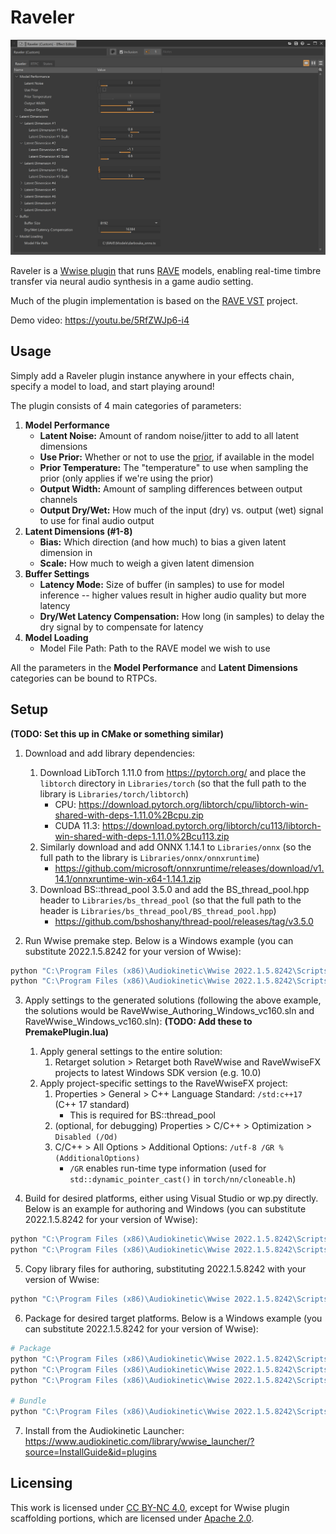 # Raveler

[![Raveler](Assets/RavelerScreenshot.png)](https://youtu.be/5RfZWJp6-i4)

Raveler is a [Wwise plugin](https://www.audiokinetic.com/en/library/edge/?source=SDK&id=effectplugin.html) that runs [RAVE](https://github.com/acids-ircam/RAVE) models, enabling real-time timbre transfer via neural audio synthesis in a game audio setting.

Much of the plugin implementation is based on the [RAVE VST](https://github.com/acids-ircam/rave_vst) project.

Demo video: https://youtu.be/5RfZWJp6-i4

## Usage

Simply add a Raveler plugin instance anywhere in your effects chain, specify a model to load, and start playing around!

The plugin consists of 4 main categories of parameters:
1. **Model Performance**
	- **Latent Noise:** Amount of random noise/jitter to add to all latent dimensions
	- **Use Prior:** Whether or not to use the [prior](https://github.com/acids-ircam/RAVE#where-is-the-prior-), if available in the model
	- **Prior Temperature:** The "temperature" to use when sampling the prior (only applies if we're using the prior)
	- **Output Width:** Amount of sampling differences between output channels
	- **Output Dry/Wet:** How much of the input (dry) vs. output (wet) signal to use for final audio output
2. **Latent Dimensions (#1-8)**
	- **Bias:** Which direction (and how much) to bias a given latent dimension in
	- **Scale:** How much to weigh a given latent dimension
3. **Buffer Settings**
	- **Latency Mode:** Size of buffer (in samples) to use for model inference -- higher values result in higher audio quality but more latency
	- **Dry/Wet Latency Compensation:** How long (in samples) to delay the dry signal by to compensate for latency
4. **Model Loading**
	- Model File Path: Path to the RAVE model we wish to use

All the parameters in the **Model Performance** and **Latent Dimensions** categories can be bound to RTPCs.

## Setup

**(TODO: Set this up in CMake or something similar)**

1. Download and add library dependencies:
	1. Download LibTorch 1.11.0 from  https://pytorch.org/ and place the `libtorch` directory in `Libraries/torch` (so that the full path to the library is `Libraries/torch/libtorch`)
		- CPU: https://download.pytorch.org/libtorch/cpu/libtorch-win-shared-with-deps-1.11.0%2Bcpu.zip
		- CUDA 11.3:  https://download.pytorch.org/libtorch/cu113/libtorch-win-shared-with-deps-1.11.0%2Bcu113.zip
	2. Similarly download and add ONNX 1.14.1 to `Libraries/onnx` (so the full path to the library is `Libraries/onnx/onnxruntime`)
		- https://github.com/microsoft/onnxruntime/releases/download/v1.14.1/onnxruntime-win-x64-1.14.1.zip
	4. Download BS::thread_pool 3.5.0 and add the BS_thread_pool.hpp header to `Libraries/bs_thread_pool` (so that the full path to the header is `Libraries/bs_thread_pool/BS_thread_pool.hpp`)
		- https://github.com/bshoshany/thread-pool/releases/tag/v3.5.0

2. Run Wwise premake step. Below is a Windows example (you can substitute 2022.1.5.8242 for your version of Wwise):
```sh
python "C:\Program Files (x86)\Audiokinetic\Wwise 2022.1.5.8242\Scripts\Build\Plugins\wp.py" premake Authoring
python "C:\Program Files (x86)\Audiokinetic\Wwise 2022.1.5.8242\Scripts\Build\Plugins\wp.py" premake Windows_vc160
```
3. Apply settings to the generated solutions (following the above example, the solutions would be RaveWwise_Authoring_Windows_vc160.sln and RaveWwise_Windows_vc160.sln): **(TODO: Add these to PremakePlugin.lua)**
	1. Apply general settings to the entire solution:
		1. Retarget solution > Retarget both RaveWwise and RaveWwiseFX projects to latest Windows SDK version (e.g. 10.0)
	2. Apply project-specific settings to the RaveWwiseFX project:
		1. Properties > General > C++ Language Standard: `/std:c++17` (C++ 17 standard)
			- This is required for BS::thread_pool
		1. (optional, for debugging) Properties > C/C++ > Optimization > `Disabled (/Od)`
		1. C/C++ > All Options > Additional Options: `/utf-8 /GR %(AdditionalOptions)`
			- `/GR` enables run-time type information (used for `std::dynamic_pointer_cast()` in `torch/nn/cloneable.h`)

4. Build for desired platforms, either using Visual Studio or wp.py directly. Below is an example for authoring and Windows (you can substitute 2022.1.5.8242 for your version of Wwise):
```sh
python "C:\Program Files (x86)\Audiokinetic\Wwise 2022.1.5.8242\Scripts\Build\Plugins\wp.py" build Authoring -c Release -x x64 -t vc160
python "C:\Program Files (x86)\Audiokinetic\Wwise 2022.1.5.8242\Scripts\Build\Plugins\wp.py" build Windows_vc160 -c Release -x x64
```

5. Copy library files for authoring, substituting 2022.1.5.8242 with your version of Wwise:
```sh
python "C:\Program Files (x86)\Audiokinetic\Wwise 2022.1.5.8242\Scripts\Build\Plugins\wp.py" package Authoring --version=2022.1.5.8242 --additional-artifacts-file=additional_artifacts.json -copy-artifacts
```

6. Package for desired target platforms. Below is a Windows example (you can substitute 2022.1.5.8242 for your version of Wwise):
```sh
# Package
python "C:\Program Files (x86)\Audiokinetic\Wwise 2022.1.5.8242\Scripts\Build\Plugins\wp.py" package Common --version=2022.1.5.8242
python "C:\Program Files (x86)\Audiokinetic\Wwise 2022.1.5.8242\Scripts\Build\Plugins\wp.py" package Authoring --version=2022.1.5.8242 --additional-artifacts-file=additional_artifacts.json
python "C:\Program Files (x86)\Audiokinetic\Wwise 2022.1.5.8242\Scripts\Build\Plugins\wp.py" package Windows_vc160 --version=2022.1.5.8242 --additional-artifacts-file=additional_artifacts.json

# Bundle
python "C:\Program Files (x86)\Audiokinetic\Wwise 2022.1.5.8242\Scripts\Build\Plugins\wp.py" generate-bundle --version=2022.1.5.8242
```

7. Install from the Audiokinetic Launcher: https://www.audiokinetic.com/library/wwise_launcher/?source=InstallGuide&id=plugins

## Licensing

This work is licensed under [CC BY-NC 4.0](LICENSE), except for Wwise plugin scaffolding portions, which are licensed under [Apache 2.0](http://www.apache.org/licenses/LICENSE-2.0).
